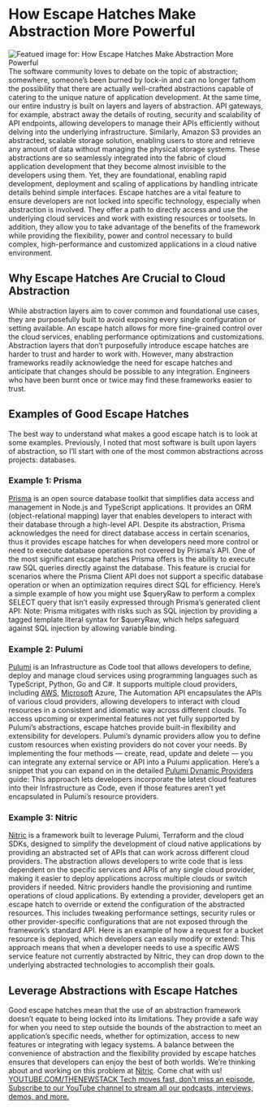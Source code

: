 # How Escape Hatches Make Abstraction More Powerful
![Featued image for: How Escape Hatches Make Abstraction More Powerful](https://cdn.thenewstack.io/media/2024/03/f8c82ab7-escape123-1024x682.jpg)
The software community loves to debate on the topic of abstraction; somewhere, someone’s been burned by lock-in and can no longer fathom the possibility that there are actually well-crafted abstractions capable of catering to the unique nature of application development. At the same time, our entire industry is built on layers and layers of abstraction.
API gateways, for example, abstract away the details of routing, security and scalability of API endpoints, allowing developers to manage their APIs efficiently without delving into the underlying infrastructure. Similarly, Amazon S3 provides an abstracted, scalable storage solution, enabling users to store and retrieve any amount of data without managing the physical storage systems.
These abstractions are so seamlessly integrated into the fabric of cloud application development that they become almost invisible to the developers using them. Yet, they are foundational, enabling rapid development, deployment and scaling of applications by handling intricate details behind simple interfaces.
Escape hatches are a vital feature to ensure developers are not locked into specific technology, especially when abstraction is involved. They offer a path to directly access and use the underlying cloud services and work with existing resources or toolsets. In addition, they allow you to take advantage of the benefits of the framework while providing the flexibility, power and control necessary to build complex, high-performance and customized applications in a cloud native environment.
## Why Escape Hatches Are Crucial to Cloud Abstraction
While abstraction layers aim to cover common and foundational use cases, they are purposefully built to avoid exposing every single configuration or setting available. An escape hatch allows for more fine-grained control over the cloud services, enabling performance optimizations and customizations.
Abstraction layers that don’t purposefully introduce escape hatches are harder to trust and harder to work with. However, many abstraction frameworks readily acknowledge the need for escape hatches and anticipate that changes should be possible to any integration. Engineers who have been burnt once or twice may find these frameworks easier to trust.
## Examples of Good Escape Hatches
The best way to understand what makes a good escape hatch is to look at some examples. Previously, I noted that most software is built upon layers of abstraction, so I’ll start with one of the most common abstractions across projects: databases.
### Example 1: Prisma
[Prisma](https://www.prisma.io/) is an open source database toolkit that simplifies data access and management in Node.js and TypeScript applications. It provides an ORM (object-relational mapping) layer that enables developers to interact with their database through a high-level API.
Despite its abstraction, Prisma acknowledges the need for direct database access in certain scenarios, thus it provides escape hatches for when developers need more control or need to execute database operations not covered by Prisma’s API.
One of the most significant escape hatches Prisma offers is the ability to execute raw SQL queries directly against the database. This feature is crucial for scenarios where the Prisma Client API does not support a specific database operation or when an optimization requires direct SQL for efficiency.
Here’s a simple example of how you might use
$queryRaw to perform a complex
SELECT query that isn’t easily expressed through Prisma’s generated client API:
Note: Prisma mitigates with risks such as SQL injection by providing a tagged template literal syntax for
$queryRaw, which helps safeguard against SQL injection by allowing variable binding.
### Example 2: Pulumi
[Pulumi](https://www.pulumi.com/) is an Infrastructure as Code tool that allows developers to define, deploy and manage cloud services using programming languages such as TypeScript, Python, Go and C#. It supports multiple cloud providers, including [AWS](https://aws.amazon.com/?utm_content=inline-mention), [Microsoft](https://news.microsoft.com/?utm_content=inline-mention) Azure,
The Automation API encapsulates the APIs of various cloud providers, allowing developers to interact with cloud resources in a consistent and idiomatic way across different clouds. To access upcoming or experimental features not yet fully supported by Pulumi’s abstractions, escape hatches provide built-in flexibility and extensibility for developers.
Pulumi’s dynamic providers allow you to define custom resources when existing providers do not cover your needs. By implementing the four methods — create, read, update and delete — you can integrate any external service or API into a Pulumi application.
Here’s a snippet that you can expand on in the detailed
[Pulumi Dynamic Providers](https://www.pulumi.com/docs/concepts/resources/dynamic-providers/) guide:
This approach lets developers incorporate the latest cloud features into their Infrastructure as Code, even if those features aren’t yet encapsulated in Pulumi’s resource providers.
### Example 3: Nitric
[Nitric](https://nitric.io) is a framework built to leverage Pulumi, Terraform and the cloud SDKs, designed to simplify the development of cloud native applications by providing an abstracted set of APIs that can work across different cloud providers. The abstraction allows developers to write code that is less dependent on the specific services and APIs of any single cloud provider, making it easier to deploy applications across multiple clouds or switch providers if needed.
Nitric providers handle the provisioning and runtime operations of cloud applications. By extending a provider, developers get an escape hatch to override or extend the configuration of the abstracted resources. This includes tweaking performance settings, security rules or other provider-specific configurations that are not exposed through the framework’s standard API.
Here is an example of how a request for a bucket resource is deployed, which developers can easily modify or extend:
This approach means that when a developer needs to use a specific AWS service feature not currently abstracted by Nitric, they can drop down to the underlying abstracted technologies to accomplish their goals.
## Leverage Abstractions with Escape Hatches
Good escape hatches mean that the use of an abstraction framework doesn’t equate to being locked into its limitations. They provide a safe way for when you need to step outside the bounds of the abstraction to meet an application’s specific needs, whether for optimization, access to new features or integrating with legacy systems.
A balance between the convenience of abstraction and the flexibility provided by escape hatches ensures that developers can enjoy the best of both worlds. We’re thinking about and working on this problem at
[Nitric](https://nitric.io). Come chat with us! [
YOUTUBE.COM/THENEWSTACK
Tech moves fast, don't miss an episode. Subscribe to our YouTube
channel to stream all our podcasts, interviews, demos, and more.
](https://youtube.com/thenewstack?sub_confirmation=1)